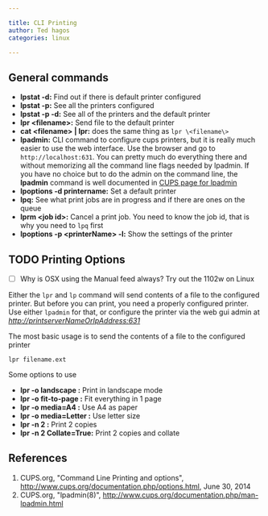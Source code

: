 ```yaml
---

title: CLI Printing
author: Ted hagos
categories: linux

---
```


## General commands

-   **lpstat -d:** Find out if there is default printer configured
-   **lpstat -p:** See all the printers configured
-   **lpstat -p -d:** See all of the printers and the default printer
-   **lpr \<filename\>:** Send file to the default printer
-   **cat \<filename\> \| lpr:** does the same thing as `lpr \<filename\>`
-   **lpadmin:** CLI command to configure cups printers, but it is really much easier to use the web interface. Use the browser and go to `http://localhost:631`. You can pretty much do everything there and without memorizing all the command line flags needed by lpadmin. If you have no choice but to do the admin on the command line, the **lpadmin** command is well documented in [CUPS page for lpadmin](http://www.cups.org/documentation.php/man-lpadmin.html)
-   **lpoptions -d printername:** Set a default printer
-   **lpq:** See what print jobs are in progress and if there are ones on the queue
-   **lprm \<job id\>:** Cancel a print job. You need to know the job id, that is why you need to `lpq` first
-   **lpoptions -p \<printerName\> -l:** Show the settings of the printer

## TODO Printing Options

-   [ ] Why is OSX using the Manual feed always? Try out the 1102w on Linux

Either the `lpr` and `lp` command will send contents of a file to the configured printer. But before you can print, you need a properly configured printer. Use either `lpadmin` for that, or configure the printer via the web gui admin at *<http://printserverNameOrIpAddress:631>* 

The most basic usage is to send the contents of a file to the configured printer

`lpr filename.ext`

Some options to use

-   **lpr -o landscape <filename>:** Print in landscape mode
-   **lpr -o fit-to-page <filename>:** Fit everything in 1 page
-   **lpr -o media=A4 <filename>:** Use A4 as paper
-   **lpr -o media=Letter <filename >:** Use letter size
-   **lpr -n 2 <filename>:** Print 2 copies
-   **lpr -n 2 Collate=True:** Print 2 copies and collate

## References

1.  CUPS.org, "Command Line Printing and options", <http://www.cups.org/documentation.php/options.html>, June 30, 2014
2.  CUPS.org, "lpadmin(8)", <http://www.cups.org/documentation.php/man-lpadmin.html>

